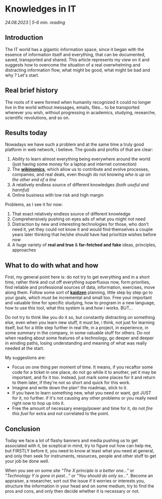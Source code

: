 # **Knowledges in IT**
*24.08.2023* | *5-6 min. reading*

## Introduction
The IT world has a gigantic information space, since it began with the essence of information itself and everything, that can be documented, saved, transported and shared.
This article represents my view on it and suggests how to overcome the situation of a real overwhelming and distracting information flow, what might be good, what might be bad and why ?
Let's start.

## Real brief history
The roots of it were formed when humanity recognized it could no longer live in the world without messages, emails, files… to be transported wherever you wish, without progressing in academics, studying, researche, scientific revolutions, and so on.

## Results today
Nowadays we have such a problem and at the same time a truly good platform in web network, i believe.
The goods and profits of that are clear:

1. Ability to learn almost everything being everywhere around the world (just having some money for a laptop and internet connection)
2. The **[wikinomics](https://ru.wikipedia.org/wiki/%D0%92%D0%B8%D0%BA%D0%B8%D0%BD%D0%BE%D0%BC%D0%B8%D0%BA%D0%B0)**, which allow us to contribute and evolve processes, companies, and real deals, even though do not knowing *who is up on the other end of a line*
3. A relatively endless source of different knowledges *(both useful and harmful)*
4. Online business with low risk and high margin

Problems, as I see it for now:

1. That exact relatively endless source of different knowledge
2. Comprehensively pushing on eyes ads of what you might not need
3. Distraction by new and interesting technologies for those, who don't need it, yet they could not know it and would find themselves a couple years later thinking that he/she should have had prioritize wishes before now
4. A huge variety of **real and true** & **far-fetched and fake** ideas, principles, approaches

## What to do with what and how
First, my general point here is: do not try to get everything and in a short time, rather think and cut off everything superfluous now, form priorities, find reliable and professional sources of data, information, exercises, move along them.
Follow some sort of **[kaidzen](https://en.wikipedia.org/wiki/Kaizen)** planning, little step by step go to your goals, which must be incremental and small too. Free your important and valuable time for specific studying, how to program in a new language, how to use this tool, what this system is and how i works. BUT…

Do not try to think like you do it so, but constantly distracting on something else, even when you learn new stuff, it must be, i think, not just for learning itself, but for a little step further in real life, in a project, in experience, in some summary in the company, in some valuable stuff for others. Do not when reading about some features of a technology, go deeper and deeper in winding paths, losing understanding and meaning of what was really needed at the start.

My suggestions are:

- Focus on one thing per moment of time.
    It means, if you recaftor some code for a ticket in one place, do not go while it to another, yet it may be important, and fix it too. Instead, just mark some places for it and return to them later, if they're not so short and quick for this work.
- Imagine and write down the plan^ the roadmap, stick to it.
- If you have to learn something new, what you need or want, got JUST for it, no further. if it's not causing any other problems or you really need right now to hop up into it.
- Free the amount of necessary energy/power and time for it, do not *fire this fuel* for extra and not correlated to the point.

## Conclusion
Today we face a lot of flashy banners and media pushing us to get associated with it, be sceptical in mind, try to figure out how can help me, but FIRSTLY before it, you need to know at least what you need at general, and only then seek for instruments, resources, people and other stuff to get your job be done well.

When you see on some site *"The X principle is a better one…"* or *"Technology Y is gone in past…"* or *"You should do only so…"*.
Become an appraiser, a researcher, sort out the issue if it worries or interests you, structure the information in your head and on some medium, try to find the pros and cons, and only then decide whether it is necessary or not.